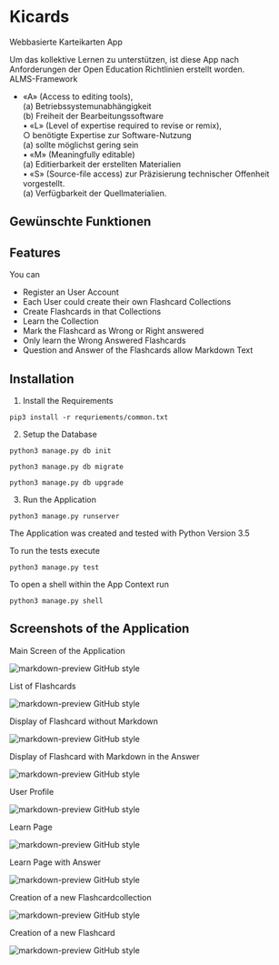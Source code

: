 # Kicards
Webbasierte Karteikarten App <br>

Um das kollektive Lernen zu unterstützen, ist diese App nach Anforderungen der Open Education Richtlinien erstellt worden.<br>
ALMS-Framework <br>
  * «A» (Access to editing tools), <br>
  (a) Betriebssystemunabhängigkeit <br>
			(b) Freiheit  der  Bearbeitungssoftware <br>
	• «L» (Level of expertise required to revise or remix), <br>
		○ benötigte Expertise zur Software-Nutzung <br>
			(a) sollte möglichst  gering  sein <br>
	• «M» (Meaningfully editable) <br>
		  (a) Editierbarkeit  der erstellten Materialien <br>
	• «S» (Source-file access) zur Präzisierung technischer Offenheit vorgestellt. <br>
      (a) Verfügbarkeit der Quellmaterialien. <br>


## Gewünschte Funktionen



## Features
You can 
* Register an User Account
* Each User could create their own Flashcard Collections
* Create Flashcards in that Collections
* Learn the Collection
* Mark the Flashcard as Wrong or Right answered
* Only learn the Wrong Answered Flashcards
* Question and Answer of the Flashcards allow Markdown Text


## Installation
1. Install the Requirements

```pip3 install -r requriements/common.txt```

2. Setup the Database

```
python3 manage.py db init

python3 manage.py db migrate

python3 manage.py db upgrade
```

3. Run the Application

```python3 manage.py runserver```

The Application was created and tested with Python Version 3.5

To run the tests execute

```python3 manage.py test```

To open a shell within the App Context run

```python3 manage.py shell```

## Screenshots of the Application

Main Screen of the Application

![markdown-preview GitHub style](https://raw.githubusercontent.com/KevDi/Flashcards/screens/screens/Mainscreen.png)

List of Flashcards

![markdown-preview GitHub style](https://raw.githubusercontent.com/KevDi/Flashcards/screens/screens/Flashcardcollection.png)

Display of Flashcard without Markdown

![markdown-preview GitHub style](https://raw.githubusercontent.com/KevDi/Flashcards/screens/screens/flashcard.png)

Display of Flashcard with Markdown in the Answer

![markdown-preview GitHub style](https://raw.githubusercontent.com/KevDi/Flashcards/screens/screens/Flashcard_Markdown.png)

User Profile

![markdown-preview GitHub style](https://raw.githubusercontent.com/KevDi/Flashcards/screens/screens/User_profile.png)

Learn Page

![markdown-preview GitHub style](https://raw.githubusercontent.com/KevDi/Flashcards/screens/screens/Learn.png)

Learn Page with Answer

![markdown-preview GitHub style](https://raw.githubusercontent.com/KevDi/Flashcards/screens/screens/Learn_with_answer.png)

Creation of a new Flashcardcollection

![markdown-preview GitHub style](https://raw.githubusercontent.com/KevDi/Flashcards/screens/screens/New_FlashcardCollection.png)

Creation of a new Flashcard

![markdown-preview GitHub style](https://raw.githubusercontent.com/KevDi/Flashcards/screens/screens/New_Flashcard.png)
